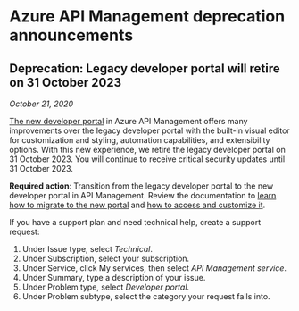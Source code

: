 # Azure API Management deprecation announcements

## Deprecation: Legacy developer portal will retire on 31 October 2023

*October 21, 2020*

[The new developer portal](https://aka.ms/apimdocs/portal) in Azure API Management offers many improvements over the legacy developer portal with the built-in visual editor for customization and styling, automation capabilities, and extensibility options. With this new experience, we retire the legacy developer portal on 31 October 2023. You will continue to receive critical security updates until 31 October 2023. 

**Required action**: Transition from the legacy developer portal to the new developer portal in API Management. Review the documentation to [learn how to migrate to the new portal](https://aka.ms/apimdocs/portal/migrate) and [how to access and customize it](https://aka.ms/apimdocs/customizeportal).

If you have a support plan and need technical help, create a support request: 

1. Under Issue type, select *Technical*.
2. Under Subscription, select your subscription.
3. Under Service, click My services, then select *API Management service*.
4. Under Summary, type a description of your issue.
5. Under Problem type, select *Developer portal*.
6. Under Problem subtype, select the category your request falls into.
